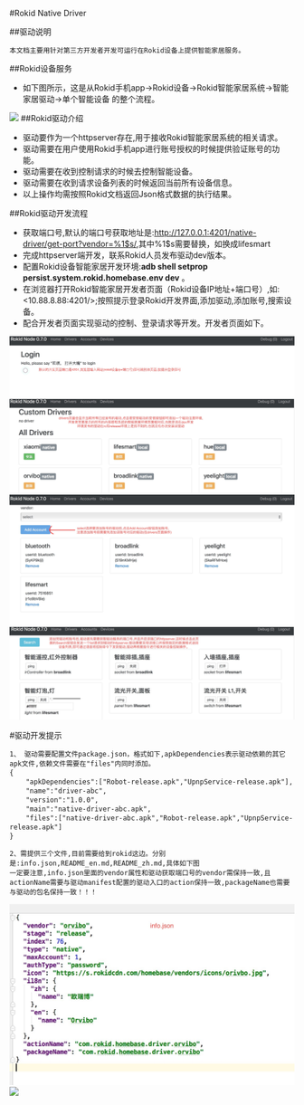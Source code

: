#Rokid Native Driver

##驱动说明
```
本文档主要用针对第三方开发者开发可运行在Rokid设备上提供智能家居服务。
```
##Rokid设备服务

- 如下图所示，这是从Rokid手机app->Rokid设备->Rokid智能家居系统->智能家居驱动->单个智能设备 的整个流程。

![](homebase.jpg)
##Rokid驱动介绍

- 驱动要作为一个httpserver存在,用于接收Rokid智能家居系统的相关请求。
- 驱动需要在用户使用Rokid手机app进行账号授权的时候提供验证账号的功能。
- 驱动需要在收到控制请求的时候去控制智能设备。
- 驱动需要在收到请求设备列表的时候返回当前所有设备信息。
- 以上操作均需按照Rokid文档返回Json格式数据的执行结果。

##Rokid驱动开发流程

- 获取端口号,默认的端口号获取地址是:<http://127.0.0.1:4201/native-driver/get-port?vendor=%1$s/>,其中%1$s需要替换，如换成lifesmart
- 完成httpserver端开发，联系Rokid人员发布驱动dev版本。
- 配置Rokid设备智能家居开发环境:__adb shell setprop persist.system.rokid.homebase.env dev__ 。
- 在浏览器打开Rokid智能家居开发者页面（Rokid设备IP地址+端口号）,如:<10.88.8.88:4201/>;按照提示登录Rokid开发界面,添加驱动,添加账号,搜索设备。
- 配合开发者页面实现驱动的控制、登录请求等开发。开发者页面如下。

![](../images/login.jpeg)
![](../images/drivers.jpeg)
![](../images/accounts.jpeg)
![](../images/device.jpeg)

#驱动开发提示
```
1、 驱动需要配置文件package.json，格式如下,apkDependencies表示驱动依赖的其它apk文件,依赖文件需要在"files"内同时添加。
{
	"apkDependencies":["Robot-release.apk","UpnpService-release.apk"],
	"name":"driver-abc",
	"version":"1.0.0",
	"main":"native-driver-abc.apk",
	"files":["native-driver-abc.apk","Robot-release.apk","UpnpService-release.apk"]
}
```

```
2、需提供三个文件,目前需要给到rokid这边。分别是:info.json,README_en.md,README_zh.md,具体如下图
一定要注意,info.json里面的vendor属性和驱动获取端口号的vendor需保持一致,且actionName需要与驱动manifest配置的驱动入口的action保持一致,packageName也需要与驱动的包名保持一致！！！
```
![](../images/info.jpeg)
![](../readme.jpeg)



